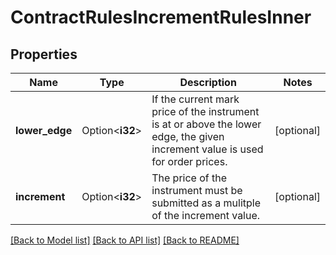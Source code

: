 # ContractRulesIncrementRulesInner

## Properties

Name | Type | Description | Notes
------------ | ------------- | ------------- | -------------
**lower_edge** | Option<**i32**> | If the current mark price of the instrument is at or above the lower edge, the given increment value is used for order prices. | [optional]
**increment** | Option<**i32**> | The price of the instrument must be submitted as a mulitple of the increment value. | [optional]

[[Back to Model list]](../README.md#documentation-for-models) [[Back to API list]](../README.md#documentation-for-api-endpoints) [[Back to README]](../README.md)


